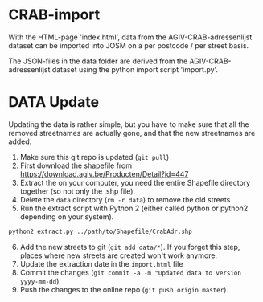 CRAB-import
===========

With the HTML-page 'index.html', data from the AGIV-CRAB-adressenlijst dataset can be imported into JOSM on a per postcode / per street basis. 

The JSON-files in the data folder are derived from the AGIV-CRAB-adressenlijst dataset using the python import script 'import.py'.

DATA Update
===========

Updating the data is rather simple, but you have to make sure that all the removed streetnames are actually gone, and that the new streetnames are added.

1. Make sure this git repo is updated (`git pull`)
2. First download the shapefile from https://download.agiv.be/Producten/Detail?id=447
3. Extract the on your computer, you need the entire Shapefile directory together (so not only the .shp file).
4. Delete the `data` directory (`rm -r data`) to remove the old streets
5. Run the extract script with Python 2 (either called python or python2 depending on your system).
```sh
python2 extract.py ../path/to/Shapefile/CrabAdr.shp
```
6. Add the new streets to git (`git add data/*`). If you forget this step, places where new streets are created won't work anymore.
7. Update the extraction date in the `import.html` file
8. Commit the changes (`git commit -a -m "Updated data to version yyyy-mm-dd`)
9. Push the changes to the online repo (`git push origin master`)
